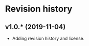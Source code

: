 Revision history
===========================

v1.0.* (2019-11-04)
--------------------
* Adding revision history and license.
